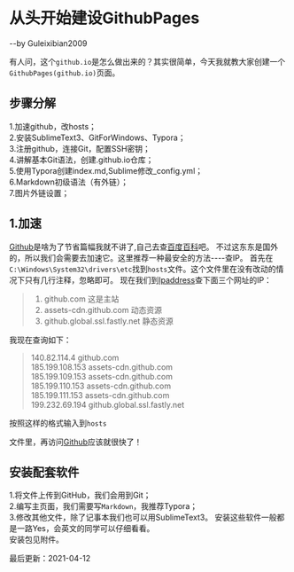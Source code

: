 # 从头开始建设GithubPages
--by Guleixibian2009

有人问，这个`github.io`是怎么做出来的？其实很简单，今天我就教大家创建一个`GithubPages(github.io)`页面。

## 步骤分解
1.加速github，改hosts；  
2.安装SublimeText3、GitForWindows、Typora；  
3.注册github，连接Git，配置SSH密钥；  
4.讲解基本Git语法，创建<username>.github.io仓库；<br />
5.使用Typora创建index.md,Sublime修改_config.yml；<br />
6.Markdown初级语法（有外链）；<br />
7.图片外链设置； <br />

## 1.加速

[Github](https://github.com)是啥为了节省篇幅我就不讲了,自己去查[百度百科](https://baike.baidu.com/item/Github/10145341?fr=aladdin)吧。
不过这东东是国外的，所以我们会需要去加速它。这里推荐一种最安全的方法----查IP。
首先在`C:\Windows\System32\drivers\etc`找到`hosts`文件。这个文件里在没有改动的情况下只有几行注释，忽略即可。
现在我们到[Ipaddress](https://www.ipaddress.com)查下面三个网址的IP：
> 1. github.com 这是主站
> 2. assets-cdn.github.com 动态资源
> 3. github.global.ssl.fastly.net 静态资源

我现在查询如下：

> 140.82.114.4 github.com  
> 185.199.108.153 assets-cdn.github.com  
> 185.199.109.153 assets-cdn.github.com  
> 185.199.110.153 assets-cdn.github.com  
> 185.199.111.153 assets-cdn.github.com  
> 199.232.69.194 github.global.ssl.fastly.net  

按照这样的格式输入到`hosts`

文件里，再访问[Github](github.com)应该就很快了！

## 安装配套软件
1.将文件上传到GitHub，我们会用到Git；  
2.编写主页面，我们需要写`Markdown`，我推荐Typora；  
3.修改其他文件，除了记事本我们也可以用SublimeText3。
安装这些软件一般都是一路Yes，会英文的同学可以仔细看看。  
安装包见附件。

最后更新：2021-04-12
